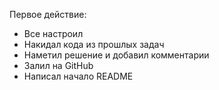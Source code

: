 Первое действие:

* Все настроил
* Накидал кода из прошлых задач
* Наметил решение и добавил комментарии
* Залил на GitHub
* Написал начало README


